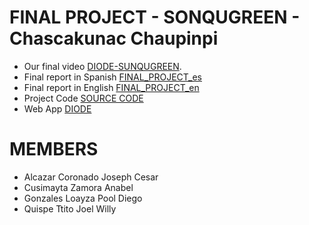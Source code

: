 # FINAL PROJECT - SONQUGREEN - Chascakunac Chaupinpi
- Our final video [DIODE-SUNQUGREEN](https://youtu.be/LHSEAyzpRBk "SPACE APPS CHALLENGE").
- Final report in Spanish [FINAL_PROJECT_es](https://github.com/joelinfo19/space_apps/blob/main/final_report/FINAL_PROJECT_es.pdf)
- Final report in English [FINAL_PROJECT_en](https://github.com/joelinfo19/space_apps/blob/main/final_report/FINAL_PROJECT_en.pdf)
- Project Code [SOURCE CODE](https://github.com/joelinfo19/space_apps)
- Web App [DIODE](https://space-apps-nasa.azurewebsites.net/) 
# MEMBERS
- Alcazar Coronado Joseph Cesar
- Cusimayta Zamora Anabel
- Gonzales Loayza Pool Diego
- Quispe Ttito Joel Willy
